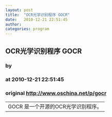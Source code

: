 ```yaml
---
layout: post
title:  "OCR光学识别程序 GOCR"
date:   2010-12-21 22:51:45
author: 
categories: program
---
```


## OCR光学识别程序 GOCR
### by 
### at 2010-12-21 22:51:45
### original <http://www.oschina.net/p/gocr>

<table width="100%"><tr></tr>
				<td valign="top">GOCR 是一个开源的OCR光学识别程序。</td>
		</table>